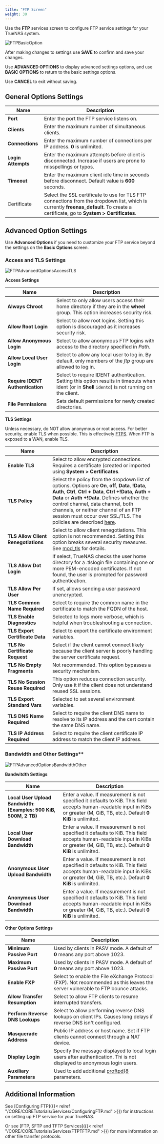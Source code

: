 ```yaml
---
title: "FTP Screen"
weight: 30
---
```


Use the **FTP** services screen to configure FTP service settings for your TrueNAS system.

![FTPBasicOption](/images/CORE/13.0/FTPBasicOption.png "Services FTP Basic Options")

After making changes to settings use **SAVE** to confirm and save your changes.

Use **ADVANCED OPTIONS** to display advanced settings options, and use **BASIC OPTIONS** to return to the basic settings options.

Use **CANCEL** to exit without saving.

## General Options Settings

| Name | Description |
|------|-------------|
| **Port** | Enter the port the FTP service listens on. |
| **Clients** | Enter the maximum number of simultaneous clients. |
| **Connections** | Enter the maximum number of connections per IP address. **0** is unlimited. |
| **Login Attempts** | Enter the maximum attempts before client is disconnected. Increase if users are prone to misspellings or typos. |
| **Timeout** | Enter the maximum client idle time in seconds before disconnect. Default value is **600** seconds. |
| Certificate | Select the SSL certificate to use for TLS FTP connections from the dropdown list, which is currently **freenas_default**. To create a certificate, go to **System > Certificates**. |

## Advanced Option Settings

Use **Advanced Options** if you need to customize your FTP service beyond the settings on the **Basic Options** screen.

### Access and TLS Settings

![FTPAdvancedOptionsAccessTLS](/images/CORE/13.0/FTPAdvancedOptionsAccessTLS.png "Services FTP Advanced Options Access and TLS")

**Access Settings**

| Name | Description |
|------|-------------|
| **Always Chroot** | Select to only allow users access their home directory if they are in the **wheel** group. This option increases security risk. |
| **Allow Root Login** | Select to allow root logins. Setting this option is discouraged as it increases security risk.  |
| **Allow Anonymous Login** | Select to allow anonymous FTP logins with access to the directory specified in *Path*.  |
| **Allow Local User Login** | Select to allow any local user to log in. By default, only members of the *ftp* group are allowed to log in. |
| **Require IDENT Authentication** | Select to require IDENT authentication. Setting this option results in timeouts when ident (or in **Shell** `identd`) is not running on the client. |
| **File Permissions** | Sets default permissions for newly created directories. |

**TLS Settings**

Unless necessary, do NOT allow anonymous or root access.
For better security, enable TLS when possible.
This is effectively [FTPS](https://tools.ietf.org/html/rfc4217).
When FTP is exposed to a WAN, enable TLS.

| Name | Description |
|------|-------------|
| **Enable TLS** | Select to allow encrypted connections. Requires a certificate (created or imported using **System > Certificates**. |
| **TLS Policy** | Select the policy from the dropdown list of options. Options are **On**, **off**, **Data**, **!Data**, **Auth**, **Ctrl**, **Ctrl + Data**, **Ctrl +!Data**, **Auth + Data** or **Auth +!Data**. Defines whether the control channel, data channel, both channels, or neither channel of an FTP session must occur over SSL/TLS. The policies are described [here](http://www.proftpd.org/docs/directives/linked/config_ref_TLSRequired.html). |
| **TLS Allow Client Renegotiations** | Select to allow client renegotiations. This option is not recommended. Setting this option breaks several security measures. See [mod_tls](http://www.proftpd.org/docs/contrib/mod_tls.html) for details. |
| **TLS Allow Dot Login** | If select, TrueNAS checks the user home directory for a .tlslogin file containing one or more PEM-encoded certificates. If not found, the user is prompted for password authentication. |
| **TLS Allow Per User** | If set, allows sending a user password unencrypted. |
| **TLS Common Name Required** | Select to require the common name in the certificate to match the FQDN of the host. |
| **TLS Enable Diagnostics** | Selected to logs more verbose, which is helpful when troubleshooting a connection. |
| **TLS Export Certificate Data** | Select to export the certificate environment variables. |
| **TLS No Certificate Request** | Select if the client cannot connect likely because the client server is poorly handling the server certificate request. |
| **TLS No Empty Fragments** | Not recommended. This option bypasses a security mechanism. |
| **TLS No Session Reuse Required** | This option reduces connection security. Only use it if the client does not understand reused SSL sessions. |
| **TLS Export Standard Vars** | Selected to set several environment variables. |
| **TLS DNS Name Required** | Select to require the client DNS name to resolve to its IP address and the cert contain the same DNS name. |
| **TLS IP Address Required** | Select to require the client certificate IP address to match the client IP address. |

### Bandwidth and Other Settings**

![FTPAdvancedOptionsBandwidthOther](/images/CORE/13.0/FTPAdvancedOptionsBandwidthOther.png "Services FTP Advanced Options Bandwidth and Other")

**Bandwitdth Settings**

| Name | Description |
|------|-------------|
| **Local User Upload Bandwidth: (Examples: 500 KiB, 500M, 2 TB)** | Enter a value. If measurement is not specified it defaults to KiB. This field accepts human-readable input in KiBs or greater (M, GiB, TB, etc.). Default **0 KiB** is unlimited. |
| **Local User Download Bandwidth** | Enter a value. If measurement is not specified it defaults to KiB. This field accepts human-readable input in KiBs or greater (M, GiB, TB, etc.). Default **0 KiB** is unlimited. |
| **Anonymous User Upload Bandwidth** | Enter a value. If measurement is not specified it defaults to KiB. This field accepts human-readable input in KiBs or greater (M, GiB, TB, etc.). Default **0 KiB** is unlimited. |
| **Anonymous User Download Bandwidth** | Enter a value. If measurement is not specified it defaults to KiB. This field accepts human-readable input in KiBs or greater (M, GiB, TB, etc.). Default **0 KiB** is unlimited. |

**Other Options Settings**

| Name | Description |
|------|-------------|
| **Minimum Passive Port** | Used by clients in PASV mode. A default of **0** means any port above 1023. |
| **Maximum Passive Port** | Used by clients in PASV mode. A default of **0** means any port above 1023. |
| **Enable FXP** | Select to enable the File eXchange Protocol (FXP). Not recommended as this leaves the server vulnerable to FTP bounce attacks. |
| **Allow Transfer Resumption** | Select to allow FTP clients to resume interrupted transfers. |
| **Perform Reverse DNS Lookups** | Select to allow performing reverse DNS lookups on client IPs. Causes long delays if reverse DNS isn't configured. |
| **Masquerade Address** | Public IP address or host name. Set if FTP clients cannot connect through a NAT device. |
| **Display Login** | Specify the message displayed to local login users after authentication. Thi is not displayed to anonymous login users. |
| **Auxiliary Parameters** | Used to add additional [proftpd(8](https://linux.die.net/man/8/proftpd) parameters. |

## Additional Information

See [Configuring FTP]({{< relref "/CORE/CORETutorials/Services/ConfiguringFTP.md" >}}) for instructions on setting up FTP service for your TrueNAS.

Or see [FTP, SFTP and TFTP Services]({{< relref "/CORE/CORETutorials/Services/FTPTFTP.md" >}}) for more information on other file transfer protocols.
